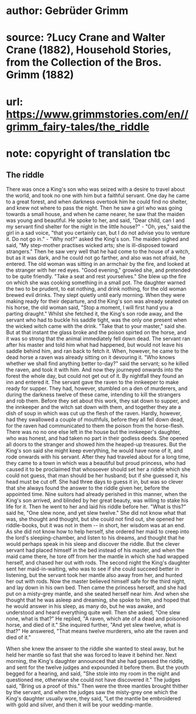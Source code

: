 # author: Gebrüder Grimm
# source: ?Lucy Crane and Walter Crane (1882), Household Stories, from the Collection of the Bros. Grimm (1882)
# url: https://www.grimmstories.com/en//grimm_fairy-tales/the_riddle
# note: copyright of translation tbc

## The riddle 

There was once a King's son who was seized with a desire to travel
about the world, and took no one with him but a faithful servant. One
day he came to a great forest, and when darkness overtook him he could
find no shelter, and knew not where to pass the night. Then he saw a
girl who was going towards a small house, and when he came nearer, he
saw that the maiden was young and beautiful. He spoke to her, and said,
"Dear child, can I and my servant find shelter for the night in the
little house?" - "Oh, yes," said the girl in a sad voice, "that you
certainly can, but I do not advise you to venture it. Do not go in." -
"Why not?" asked the King's son. The maiden sighed and said, "My
step-mother practises wicked arts; she is ill-disposed toward
strangers." Then he saw very well that he had come to the house of a
witch, but as it was dark, and he could not go farther, and also was not
afraid, he entered. The old woman was sitting in an armchair by the
fire, and looked at the stranger with her red eyes. "Good evening,"
growled she, and pretended to be quite friendly. "Take a seat and rest
yourselves." She blew up the fire on which she was cooking something in
a small pot. The daughter warned the two to be prudent, to eat nothing,
and drink nothing, for the old woman brewed evil drinks. They slept
quietly until early morning. When they were making ready for their
departure, and the King's son was already seated on his horse, the old
woman said, "Stop a moment, I will first hand you a parting draught."
Whilst she fetched it, the King's son rode away, and the servant who
had to buckle his saddle tight, was the only one present when the wicked
witch came with the drink. "Take that to your master," said she. But
at that instant the glass broke and the poison spirted on the horse, and
it was so strong that the animal immediately fell down dead. The servant
ran after his master and told him what had happened, but would not leave
his saddle behind him, and ran back to fetch it. When, however, he came
to the dead horse a raven was already sitting on it devouring it. "Who
knows whether we shall find anything better to-day?" said the servant;
so he killed the raven, and took it with him. And now they journeyed
onwards into the forest the whole day, but could not get out of it. By
nightfall they found an inn and entered it. The servant gave the raven
to the innkeeper to make ready for supper. They had, however, stumbled
on a den of murderers, and during the darkness twelve of these came,
intending to kill the strangers and rob them. Before they set about this
work, they sat down to supper, and the innkeeper and the witch sat down
with them, and together they ate a dish of soup in which was cut up the
flesh of the raven. Hardly, however, had they swallowed a couple of
mouthfuls, before they all fell down dead, for the raven had
communicated to them the poison from the horse-flesh. There was no no
one else left in the house but the innkeeper's daughter, who was
honest, and had taken no part in their godless deeds. She opened all
doors to the stranger and showed him the heaped-up treasures. But the
King's son said she might keep everything, he would have none of it,
and rode onwards with his servant.
After they had traveled about for a long time, they came to a town in
which was a beautiful but proud princess, who had caused it to be
proclaimed that whosoever should set her a riddle which she could not
guess, that man should be her husband; but if she guessed it, his head
must be cut off. She had three days to guess it in, but was so clever
that she always found the answer to the riddle given her, before the
appointed time. Nine suitors had already perished in this manner, when
the King's son arrived, and blinded by her great beauty, was willing to
stake his life for it. Then he went to her and laid his riddle before
her. "What is this?" said he, "One slew none, and yet slew twelve."
She did not know what that was, she thought and thought, but she could
not find out, she opened her riddle-books, but it was not in them -- in
short, her wisdom was at an end. As she did not know how to help
herself, she ordered her maid to creep into the lord's
sleeping-chamber, and listen to his dreams, and thought that he would
perhaps speak in his sleep and discover the riddle. But the clever
servant had placed himself in the bed instead of his master, and when
the maid came there, he tore off from her the mantle in which she had
wrapped herself, and chased her out with rods. The second night the
King's daughter sent her maid-in-waiting, who was to see if she could
succeed better in listening, but the servant took her mantle also away
from her, and hunted her out with rods. Now the master believed himself
safe for the third night, and lay down in his own bed. Then came the
princess herself, and she had put on a misty-grey mantle, and she seated
herself near him. And when she thought that he was asleep and dreaming,
she spoke to him, and hoped that he would answer in his sleep, as many
do, but he was awake, and understood and heard everything quite well.
Then she asked, "One slew none, what is that?" He replied, "A raven,
which ate of a dead and poisoned horse, and died of it." She inquired
further, "And yet slew twelve, what is that?" He answered, "That
means twelve murderers, who ate the raven and died of it."

When she knew the answer to the riddle she wanted to steal away, but he
held her mantle so fast that she was forced to leave it behind her. Next
morning, the King's daughter announced that she had guessed the riddle,
and sent for the twelve judges and expounded it before them. But the
youth begged for a hearing, and said, "She stole into my room in the
night and questioned me, otherwise she could not have discovered it."
The judges said, "Bring us a proof of this." Then were the three
mantles brought thither by the servant, and when the judges saw the
misty-grey one which the King's daughter usually wore, they said, "Let
the mantle be embroidered with gold and silver, and then it will be your
wedding-mantle.
